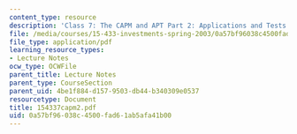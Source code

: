 ```yaml
---
content_type: resource
description: 'Class 7: The CAPM and APT Part 2: Applications and Tests'
file: /media/courses/15-433-investments-spring-2003/0a57bf96038c4500fad61ab5afa41b00_154337capm2.pdf
file_type: application/pdf
learning_resource_types:
- Lecture Notes
ocw_type: OCWFile
parent_title: Lecture Notes
parent_type: CourseSection
parent_uid: 4be1f884-d157-9503-db44-b340309e0537
resourcetype: Document
title: 154337capm2.pdf
uid: 0a57bf96-038c-4500-fad6-1ab5afa41b00
---
```

